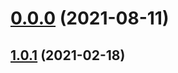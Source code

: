 # [0.0.0](https://github.com/AlexRogalskiy/scala-patterns/compare/v1.0.1...v0.0.0) (2021-08-11)



## [1.0.1](https://github.com/AlexRogalskiy/scala-patterns/compare/1.0.1...v1.0.1) (2021-02-18)



